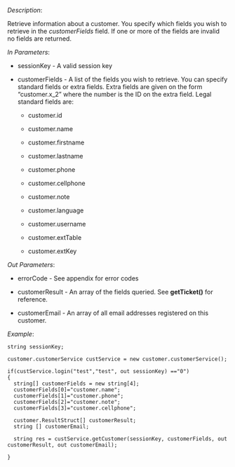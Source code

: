 <properties date="2016-06-24"
SortOrder="124"
/>

*Description*:

Retrieve information about a customer. You specify which fields you wish to retrieve in the *customerFields* field. If one or more of the fields are invalid no fields are returned.

 

*In Parameters*:

* sessionKey            - A valid session key

* customerFields      - A list of the fields you wish to retrieve. You can specify standard fields or extra fields. Extra fields are given on the form “customer.x\_2” where the number is the ID on the extra field. Legal standard fields are:

  * customer.id

  * customer.name

  * customer.firstname

  * customer.lastname

  * customer.phone

  * customer.cellphone

  * customer.note

  * customer.language

  * customer.username

  * customer.extTable

  * customer.extKey

 

*Out Parameters*:

* errorCode  - See appendix for error codes

* customerResult     - An array of the fields queried. See **getTicket()** for reference.

* customerEmail      - An array of all email addresses registered on this customer.

 

*Example*:
```
string sessionKey;

customer.customerService custService = new customer.customerService();

if(custService.login("test","test", out sessionKey) =="0")
{
  string[] customerFields = new string[4];
  customerFields[0]="customer.name";
  customerFields[1]="customer.phone";
  customerFields[2]="customer.note";
  customerFields[3]="customer.cellphone";

  customer.ResultStruct[] customerResult;
  string [] customerEmail;
                                                        
  string res = custService.getCustomer(sessionKey, customerFields, out customerResult, out customerEmail);

}
```

